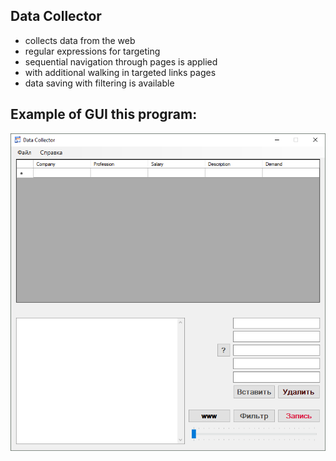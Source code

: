 ## Data Collector


* collects data from the web
* regular expressions for targeting
* sequential navigation through pages is applied
* with additional walking in targeted links pages
* data saving with filtering is available

## Example of GUI this program:

![screen capture 1](example1.png)
